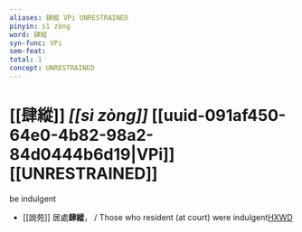 ```yaml
---
aliases: 肆縱 VPi UNRESTRAINED
pinyin: sì zòng
word: 肆縱
syn-func: VPi
sem-feat: 
total: 1
concept: UNRESTRAINED 
---
```

# [[肆縱]] *[[sì zòng]]*  [[uuid-091af450-64e0-4b82-98a2-84d0444b6d19|VPi]] [[UNRESTRAINED]]
be indulgent
 - [[說苑]] 居處**肆縱**， / Those who resident (at court) were indulgent[HXWD](https://hxwd.org/textview.html?location=CH1a0907_CHANT_001-19a.20)